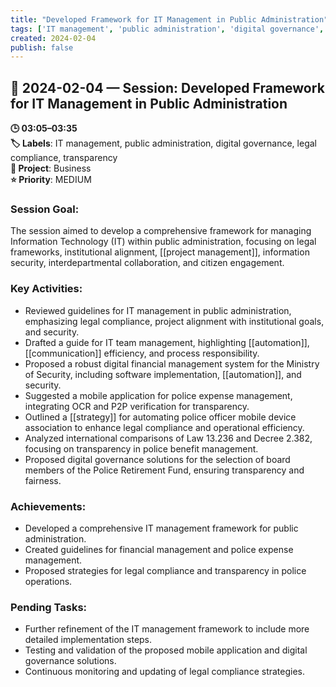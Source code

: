 ```yaml
---
title: "Developed Framework for IT Management in Public Administration"
tags: ['IT management', 'public administration', 'digital governance', 'legal compliance', 'transparency']
created: 2024-02-04
publish: false
---
```


## 📅 2024-02-04 — Session: Developed Framework for IT Management in Public Administration

**🕒 03:05–03:35**  
**🏷️ Labels**: IT management, public administration, digital governance, legal compliance, transparency  
**📂 Project**: Business  
**⭐ Priority**: MEDIUM  


### Session Goal:
The session aimed to develop a comprehensive framework for managing Information Technology (IT) within public administration, focusing on legal frameworks, institutional alignment, [[project management]], information security, interdepartmental collaboration, and citizen engagement.

### Key Activities:
- Reviewed guidelines for IT management in public administration, emphasizing legal compliance, project alignment with institutional goals, and security.
- Drafted a guide for IT team management, highlighting [[automation]], [[communication]] efficiency, and process responsibility.
- Proposed a robust digital financial management system for the Ministry of Security, including software implementation, [[automation]], and security.
- Suggested a mobile application for police expense management, integrating OCR and P2P verification for transparency.
- Outlined a [[strategy]] for automating police officer mobile device association to enhance legal compliance and operational efficiency.
- Analyzed international comparisons of Law 13.236 and Decree 2.382, focusing on transparency in police benefit management.
- Proposed digital governance solutions for the selection of board members of the Police Retirement Fund, ensuring transparency and fairness.

### Achievements:
- Developed a comprehensive IT management framework for public administration.
- Created guidelines for financial management and police expense management.
- Proposed strategies for legal compliance and transparency in police operations.

### Pending Tasks:
- Further refinement of the IT management framework to include more detailed implementation steps.
- Testing and validation of the proposed mobile application and digital governance solutions.
- Continuous monitoring and updating of legal compliance strategies.
